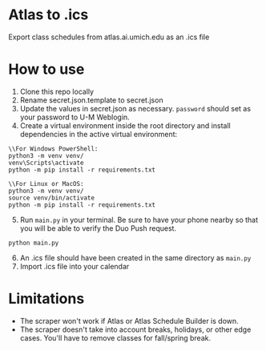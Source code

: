 # Atlas to .ics
Export class schedules from atlas.ai.umich.edu as an .ics file

# How to use
1. Clone this repo locally
2. Rename secret.json.template to secret.json
3. Update the values in secret.json as necessary. `password` should set as your password to U-M Weblogin.
4. Create a virtual environment inside the root directory and install dependencies in the active virtual environment: 
```
\\For Windows PowerShell:
python3 -m venv venv/
venv\Scripts\activate
python -m pip install -r requirements.txt
```
```
\\For Linux or MacOS:
python3 -m venv venv/
source venv/bin/activate
python -m pip install -r requirements.txt
```
5. Run `main.py` in your terminal. Be sure to have your phone nearby so that you will be able to verify the Duo Push request.
```
python main.py
```
6. An .ics file should have been created in the same directory as `main.py`
7. Import .ics file into your calendar

# Limitations
- The scraper won't work if Atlas or Atlas Schedule Builder is down.
- The scraper doesn't take into account breaks, holidays, or other edge cases. You'll have to remove classes for fall/spring break.

